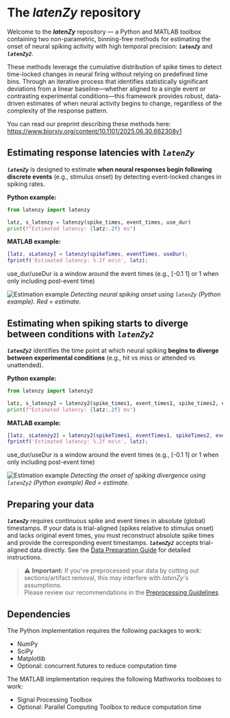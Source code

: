 # The *latenZy* repository

Welcome to the ***latenZy*** repository — a Python and MATLAB toolbox containing two non-parametric, binning-free methods for estimating the onset of neural spiking activity with high temporal precision: ***`latenZy`*** and ***`latenZy2`***. 

These methods leverage the cumulative distribution of spike times to detect time-locked changes in neural firing without relying on predefined time bins. Through an iterative process that identifies statistically significant deviations from a linear baseline—whether aligned to a single event or contrasting experimental conditions—this framework provides robust, data-driven estimates of when neural activity begins to change, regardless of the complexity of the response pattern.

You can read our preprint describing these methods here: https://www.biorxiv.org/content/10.1101/2025.06.30.662308v1


## Estimating response latencies with ***`latenZy`***
***`latenZy`*** is designed to estimate **when neural responses begin following discrete events** (e.g., stimulus onset) by detecting event-locked changes in spiking rates. 


**Python example:**
```python
from latenzy import latenzy

latz, s_latenzy = latenzy(spike_times, event_times, use_dur)
print(f"Estimated latency: {latz:.2f} ms")
```

**MATLAB example:**
```matlab
[latz, sLatenzy] = latenzy(spikeTimes, eventTimes, useDur);
fprintf('Estimated latency: %.2f ms\n', latz);
```

use_dur/useDur is a window around the event times (e.g., [-0.1 1] or 1 when only including post-event time)

![Estimation example](python/latenzy_ex.png)
*Detecting neural spiking onset using `latenZy` (Python example). Red = estimate.*


## Estimating when spiking starts to diverge between conditions with ***`latenZy2`***
***`latenZy2`*** identifies the time point at which neural spiking **begins to diverge between experimental conditions** (e.g., hit vs miss or attended vs unattended).
  
**Python example:**
```python
from latenzy import latenzy2

latz, s_latenzy2 = latenzy2(spike_times1, event_times1, spike_times2, event_times2, use_dur)
print(f"Estimated latency: {latz:.2f} ms")
```

**MATLAB example:**
```matlab
[latz, sLatenzy2] = latenzy2(spikeTimes1, eventTimes1, spikeTimes2, eventTimes2, useDur);
fprintf('Estimated latency: %.2f ms\n', latz);
```

use_dur/useDur is a window around the event times (e.g., [-0.1 1] or 1 when only including post-event time)

![Estimation example](python/latenzy2_ex.png)
*Detecting the onset of spiking divergence using `latenZy2` (Python example) Red = estimate.*

## Preparing your data
***`latenZy`*** requires continuous spike and event times in absolute (global) timestamps. If your data is trial-aligned (spikes relative to stimulus onset) and lacks original event times, you must reconstruct absolute spike times and provide the corresponding event timestamps. ***`latenZy2`*** accepts trial-aligned data directly. See the [Data Preparation Guide](./data_preparation.md) for detailed instructions. 

> ⚠️ **Important:** If you've preprocessed your data by cutting out sections/artifact removal, this may interfere with *latenZy*'s assumptions.  
> Please review our recommendations in the [Preprocessing Guidelines](./preprocessing_guidelines.md).

## Dependencies
The Python implementation requires the following packages to work:
- NumPy
- SciPy
- Matplotlib
- Optional: concurrent.futures to reduce computation time

The MATLAB implementation requires the following Mathworks toolboxes to work:
- Signal Processing Toolbox
- Optional: Parallel Computing Toolbox to reduce computation time

